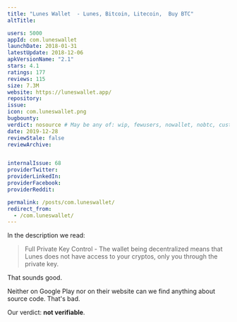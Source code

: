 ```yaml
---
title: "Lunes Wallet  - Lunes, Bitcoin, Litecoin,  Buy BTC"
altTitle: 

users: 5000
appId: com.luneswallet
launchDate: 2018-01-31
latestUpdate: 2018-12-06
apkVersionName: "2.1"
stars: 4.1
ratings: 177
reviews: 115
size: 7.3M
website: https://luneswallet.app/
repository: 
issue: 
icon: com.luneswallet.png
bugbounty: 
verdict: nosource # May be any of: wip, fewusers, nowallet, nobtc, custodial, nosource, nonverifiable, verifiable, bounty, defunct
date: 2019-12-28
reviewStale: false
reviewArchive:


internalIssue: 68
providerTwitter: 
providerLinkedIn: 
providerFacebook: 
providerReddit: 

permalink: /posts/com.luneswallet/
redirect_from:
  - /com.luneswallet/
---
```



In the description we read:
> Full Private Key Control - The wallet being decentralized means that Lunes
  does not have access to your cryptos, only you through the private key.

That sounds good.

Neither on Google Play nor on their website can we find anything about source
code. That's bad.

Our verdict: **not verifiable**.